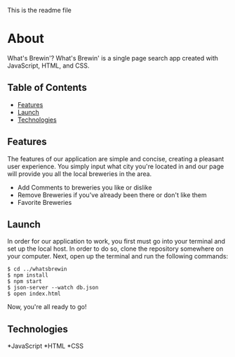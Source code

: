 This is the readme file

# About
What's Brewin'?
What's Brewin' is a single page search app created with JavaScript, HTML, and CSS.

## Table of Contents
* [Features](#features)
* [Launch](#launch)
* [Technologies](#technologies)

## Features
The features of our application are simple and concise, creating a pleasant user experience. You simply input what city you're located in and our page will provide you all the local breweries in the area. 
* Add Comments to breweries you like or dislike
* Remove Breweries if you've already been there or don't like them
* Favorite Breweries 
## Launch
In order for our application to work, you first must go into your terminal and set up the local host. In order to do so, clone the repository somewhere on your computer. Next, open up the terminal and run the following commands: 
```
$ cd ../whatsbrewin
$ npm install
$ npm start
$ json-server --watch db.json
$ open index.html
```

Now, you're all ready to go!

## Technologies
*JavaScript
*HTML
*CSS
